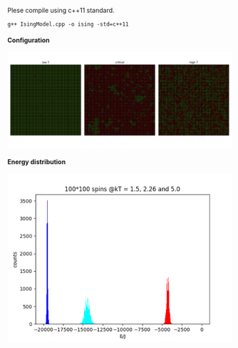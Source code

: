 Plese compile using c++11 standard.

```
g++ IsingModel.cpp -o ising -std=c++11
```


#### Configuration
![](imgs/spins.png)

#### Energy distribution
![](imgs/E_dist.png)